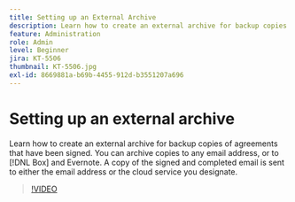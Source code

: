 ```yaml
---
title: Setting up an External Archive
description: Learn how to create an external archive for backup copies of agreements that have been signed
feature: Administration
role: Admin
level: Beginner
jira: KT-5506
thumbnail: KT-5506.jpg
exl-id: 8669881a-b69b-4455-912d-b3551207a696
---
```

# Setting up an external archive

Learn how to create an external archive for backup copies of agreements that have been signed. You can archive copies to any email address, or to [!DNL Box] and Evernote. A copy of the signed and completed email is sent to either the email address or the cloud service you designate.

>[!VIDEO](https://video.tv.adobe.com/v/3409072?quality=12&learn=on&hidetitle=true)